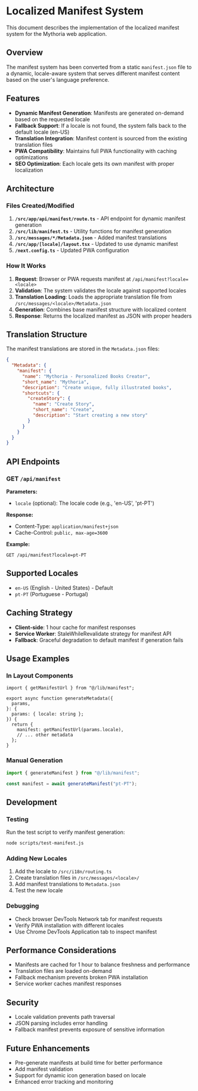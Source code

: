 # Localized Manifest System

This document describes the implementation of the localized manifest system for the Mythoria web application.

## Overview

The manifest system has been converted from a static `manifest.json` file to a dynamic, locale-aware system that serves different manifest content based on the user's language preference.

## Features

- **Dynamic Manifest Generation**: Manifests are generated on-demand based on the requested locale
- **Fallback Support**: If a locale is not found, the system falls back to the default locale (en-US)
- **Translation Integration**: Manifest content is sourced from the existing translation files
- **PWA Compatibility**: Maintains full PWA functionality with caching optimizations
- **SEO Optimization**: Each locale gets its own manifest with proper localization

## Architecture

### Files Created/Modified

1. **`/src/app/api/manifest/route.ts`** - API endpoint for dynamic manifest generation
2. **`/src/lib/manifest.ts`** - Utility functions for manifest generation
3. **`/src/messages/*/Metadata.json`** - Added manifest translations
4. **`/src/app/[locale]/layout.tsx`** - Updated to use dynamic manifest
5. **`/next.config.ts`** - Updated PWA configuration

### How It Works

1. **Request**: Browser or PWA requests manifest at `/api/manifest?locale=<locale>`
2. **Validation**: The system validates the locale against supported locales
3. **Translation Loading**: Loads the appropriate translation file from `/src/messages/<locale>/Metadata.json`
4. **Generation**: Combines base manifest structure with localized content
5. **Response**: Returns the localized manifest as JSON with proper headers

## Translation Structure

The manifest translations are stored in the `Metadata.json` files:

```json
{
  "Metadata": {
    "manifest": {
      "name": "Mythoria - Personalized Books Creator",
      "short_name": "Mythoria",
      "description": "Create unique, fully illustrated books",
      "shortcuts": {
        "createStory": {
          "name": "Create Story",
          "short_name": "Create",
          "description": "Start creating a new story"
        }
      }
    }
  }
}
```

## API Endpoints

### GET `/api/manifest`

**Parameters:**

- `locale` (optional): The locale code (e.g., 'en-US', 'pt-PT')

**Response:**

- Content-Type: `application/manifest+json`
- Cache-Control: `public, max-age=3600`

**Example:**

```
GET /api/manifest?locale=pt-PT
```

## Supported Locales

- `en-US` (English - United States) - Default
- `pt-PT` (Portuguese - Portugal)

## Caching Strategy

- **Client-side**: 1 hour cache for manifest responses
- **Service Worker**: StaleWhileRevalidate strategy for manifest API
- **Fallback**: Graceful degradation to default manifest if generation fails

## Usage Examples

### In Layout Components

```tsx
import { getManifestUrl } from "@/lib/manifest";

export async function generateMetadata({
  params,
}: {
  params: { locale: string };
}) {
  return {
    manifest: getManifestUrl(params.locale),
    // ... other metadata
  };
}
```

### Manual Generation

```typescript
import { generateManifest } from "@/lib/manifest";

const manifest = await generateManifest("pt-PT");
```

## Development

### Testing

Run the test script to verify manifest generation:

```bash
node scripts/test-manifest.js
```

### Adding New Locales

1. Add the locale to `/src/i18n/routing.ts`
2. Create translation files in `/src/messages/<locale>/`
3. Add manifest translations to `Metadata.json`
4. Test the new locale

### Debugging

- Check browser DevTools Network tab for manifest requests
- Verify PWA installation with different locales
- Use Chrome DevTools Application tab to inspect manifest

## Performance Considerations

- Manifests are cached for 1 hour to balance freshness and performance
- Translation files are loaded on-demand
- Fallback mechanism prevents broken PWA installation
- Service worker caches manifest responses

## Security

- Locale validation prevents path traversal
- JSON parsing includes error handling
- Fallback manifest prevents exposure of sensitive information

## Future Enhancements

- Pre-generate manifests at build time for better performance
- Add manifest validation
- Support for dynamic icon generation based on locale
- Enhanced error tracking and monitoring
